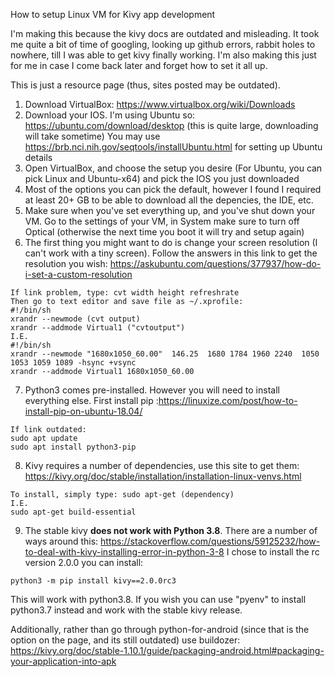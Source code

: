 How to setup Linux VM for Kivy app development


I'm making this because the kivy docs are outdated and misleading. It took me quite a bit of time of googling, looking up github errors, rabbit holes to nowhere, till I was able to get kivy finally working. I'm also making this just for me in case I come back later and forget how to set it all up. 

This is just a resource page (thus, sites posted may be outdated). 

1) Download VirtualBox: https://www.virtualbox.org/wiki/Downloads
2) Download your IOS. I'm using Ubuntu so: https://ubuntu.com/download/desktop (this is quite large, downloading will take sometime)
You may use https://brb.nci.nih.gov/seqtools/installUbuntu.html for setting up Ubuntu details
3) Open VirtualBox, and choose the setup you desire (For Ubuntu, you can pick Linux and Ubuntu-x64) and pick the IOS you just downloaded
4) Most of the options you can pick the default, however I found I required at least 20+ GB to be able to download all the depencies, the IDE, etc.
5) Make sure when you've set everything up, and you've shut down your VM. Go to the settings of your VM, in System make sure to turn off Optical (otherwise the next time you boot it will try and setup again)
6) The first thing you might want to do is change your screen resolution (I can't work with a tiny screen).
Follow the answers in this link to get the resolution you wish: https://askubuntu.com/questions/377937/how-do-i-set-a-custom-resolution
```
If link problem, type: cvt width height refreshrate 
Then go to text editor and save file as ~/.xprofile:
#!/bin/sh
xrandr --newmode (cvt output)
xrandr --addmode Virtual1 ("cvtoutput")
I.E. 
#!/bin/sh
xrandr --newmode "1680x1050_60.00"  146.25  1680 1784 1960 2240  1050 1053 1059 1089 -hsync +vsync  
xrandr --addmode Virtual1 1680x1050_60.00
```
7) Python3 comes pre-installed. However you will need to install everything else. First install pip :https://linuxize.com/post/how-to-install-pip-on-ubuntu-18.04/
```
If link outdated:
sudo apt update 
sudo apt install python3-pip
```
8) Kivy requires a number of dependencies, use this site to get them: 
https://kivy.org/doc/stable/installation/installation-linux-venvs.html
```
To install, simply type: sudo apt-get (dependency)
I.E.
sudo apt-get build-essential
```
9) The stable kivy **does not work with Python 3.8**. There are a number of ways around this: 
https://stackoverflow.com/questions/59125232/how-to-deal-with-kivy-installing-error-in-python-3-8
I chose to install the rc version 2.0.0 you can install: 
```
python3 -m pip install kivy==2.0.0rc3
```
This will work with python3.8. If you wish you can use "pyenv" to install python3.7 instead and work with the stable kivy release. 

Additionally, rather than go through python-for-android (since that is the option on the page, and its still outdated) use buildozer: 
https://kivy.org/doc/stable-1.10.1/guide/packaging-android.html#packaging-your-application-into-apk
